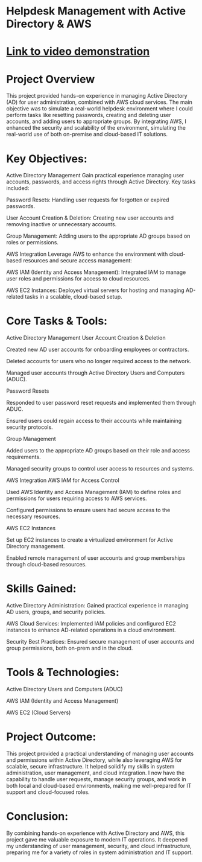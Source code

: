 # Helpdesk Management with Active Directory & AWS

# [Link to video demonstration](https://www.loom.com/share/3c248b90d47a4349bbe46457a96c7386?sid=6c903229-1436-4ea3-acb6-96046278af8b)

# Project Overview

This project provided hands-on experience in managing Active Directory (AD) for user administration, combined with AWS cloud services. The main objective was to simulate a real-world helpdesk environment where I could perform tasks like resetting passwords, creating and deleting user accounts, and adding users to appropriate groups. By integrating AWS, I enhanced the security and scalability of the environment, simulating the real-world use of both on-premise and cloud-based IT solutions.

# Key Objectives:

Active Directory Management
Gain practical experience managing user accounts, passwords, and access rights through Active Directory. Key tasks included:

Password Resets: Handling user requests for forgotten or expired passwords.

User Account Creation & Deletion: Creating new user accounts and removing inactive or unnecessary accounts.

Group Management: Adding users to the appropriate AD groups based on roles or permissions.

AWS Integration
Leverage AWS to enhance the environment with cloud-based resources and secure access management:

AWS IAM (Identity and Access Management): Integrated IAM to manage user roles and permissions for access to cloud resources.

AWS EC2 Instances: Deployed virtual servers for hosting and managing AD-related tasks in a scalable, cloud-based setup.

# Core Tasks & Tools:

Active Directory Management
User Account Creation & Deletion

Created new AD user accounts for onboarding employees or contractors.

Deleted accounts for users who no longer required access to the network.

Managed user accounts through Active Directory Users and Computers (ADUC).

Password Resets

Responded to user password reset requests and implemented them through ADUC.

Ensured users could regain access to their accounts while maintaining security protocols.

Group Management

Added users to the appropriate AD groups based on their role and access requirements.

Managed security groups to control user access to resources and systems.

AWS Integration
AWS IAM for Access Control

Used AWS Identity and Access Management (IAM) to define roles and permissions for users requiring access to AWS services.

Configured permissions to ensure users had secure access to the necessary resources.

AWS EC2 Instances

Set up EC2 instances to create a virtualized environment for Active Directory management.

Enabled remote management of user accounts and group memberships through cloud-based resources.

# Skills Gained:

Active Directory Administration: Gained practical experience in managing AD users, groups, and security policies.

AWS Cloud Services: Implemented IAM policies and configured EC2 instances to enhance AD-related operations in a cloud environment.

Security Best Practices: Ensured secure management of user accounts and group permissions, both on-prem and in the cloud.

# Tools & Technologies:

Active Directory Users and Computers (ADUC)

AWS IAM (Identity and Access Management)

AWS EC2 (Cloud Servers)

# Project Outcome:

This project provided a practical understanding of managing user accounts and permissions within Active Directory, while also leveraging AWS for scalable, secure infrastructure. It helped solidify my skills in system administration, user management, and cloud integration. I now have the capability to handle user requests, manage security groups, and work in both local and cloud-based environments, making me well-prepared for IT support and cloud-focused roles.

# Conclusion:

By combining hands-on experience with Active Directory and AWS, this project gave me valuable exposure to modern IT operations. It deepened my understanding of user management, security, and cloud infrastructure, preparing me for a variety of roles in system administration and IT support.





